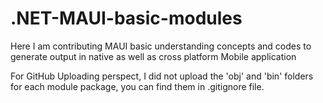 # .NET-MAUI-basic-modules
Here I am contributing MAUI basic understanding concepts and codes to generate output in native as well as cross platform Mobile application

For GitHub Uploading perspect, I did not upload the 'obj' and 'bin' folders for each module package, you can find them in .gitignore file.
